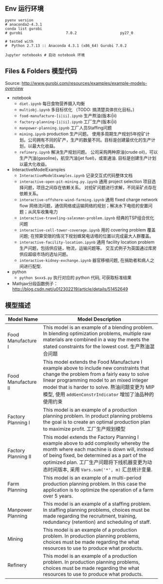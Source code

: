 ## Env 运行环境
```
pyenv version
# anaconda2-4.3.1
conda list gurobi
# gurobi                    7.0.2                    py27_0

# tested with
#  Python 2.7.13 :: Anaconda 4.3.1 (x86_64) Gurobi 7.0.2

Jupyter notebooks # 启动 notebook 环境
```

## Files & Folders 模型代码
Source: http://www.gurobi.com/resources/examples/example-models-overview
* notebook
  * `diet.ipynb` 每日食物营养摄入均衡
  * `multiobj.ipynb` 多目标优化 （TODO: 搞清楚具体优化目标。)
  * `food-manufacture-[i|ii].ipynb` 生产熬油(版本i|ii)
  * `factory-planning-[i|ii].ipynb` 工厂生产(版本i|ii)
  * `manpower-planning.ipynb` 工厂人员Staffing问题
  * `mining.ipynb` production 生产问题。 使用多周期生产规划5年挖矿计划。公司拥有不同的矿产，生产的数量不同。目标是创建最优化的生产计划，以最大化收益。
  * `refinery.ipynb` 解决生产规划问题。 公司采购两种原油(crude oil)，可以生产汽油(gasoline)，航空汽油(jet fuel)，或普通油. 目标是创建生产计划以最大化收益。
* InteractiveModelExamples
  * `InteractiveModelExamples.ipynb` 记录交互式代码整体文档
  * `interactive-open-pit-mining.py.ipynb` 通用 project selection 项目选择问题，项目之间存在依赖关系。 对挖矿问题进行求解，不同采矿点存在依赖关系。
  * `interactive-offshore-wind-farming.ipynb` 通用 fixed charge network flow 网络流问题，通信网络或运输网络的规划；解决水下电缆的安置问题；从风车收集电力
  * `interactive-traveling-salesman-problem.ipynb` 经典的TSP组合优化问题
  * `interactive-cell-tower-coverage.ipynb` 用的 covering problem 覆盖问题; 在预算受限的情况下规划蜂窝电话塔的位置以完成最大人群覆盖。
  * `interactive-facility-location.ipynb` 通用 facility location problem 生产问题，包括供应链，物流，运输问题等。 交互式例子为英国通过库房供应超级市场的选址问题。
  * `interactive-kidney-exchange.ipynb` 器官移植问题, 在捐助者和病人之间进行配型.
* python
  * `python $xxx$.py` 执行对应的 python 代码, 可获取标准结果
* Mathjax分段函数例子： http://blog.csdn.net/u012302219/article/details/51452649

## 模型描述

Model Name|	Model Description
----------|---------------------
Food Manufacture I|	This model is an example of a blending problem. In blending optimization problems, multiple raw materials are combined in a way the meets the stated constraints for the lowest cost. 生产熬油混合问题
Food Manufacture II|	This model extends the Food Manufacture I example above to include new constraints that change the problem from a fairly easy to solve linear programming model to an mixed integer model that is harder to solve. 熬油问题变更为 MIP模型, 使用 `addGenConstrIndicator` 增加了油品种的使用约束
Factory Planning I|	This model is an example of a production planning problem. In product planning problems the goal is to create an optimal production plan to maximize profit. 工厂生产规划模型
Factory Planning II|	This model extends the Factory Planning I example above to add complexity whereby the month where each machine is down will, instead of being fixed, be determined as a part of the optimized plan. 工厂生产问题将下线机器变更为动态时间版本, 采用 `Vars.sum('*', m)` 汇总统计变量.
Farm Planning |	This model is an example of a multi-period production planning problem. In this case the application is to optimize the operation of a farm over 5 years.
Manpower Planning|	This model is an example of a staffing problem. In staffing planning problems, choices must be made regarding the recruitment, training, redundancy (retention) and scheduling of staff.
Mining  |	This model is an example of a production problem. In production planning problems, choices must be made regarding the what resources to use to produce what products.
Refinery	| This model is an example of a production problem. In production planning problems, choices must be made regarding the what resources to use to produce what products.
